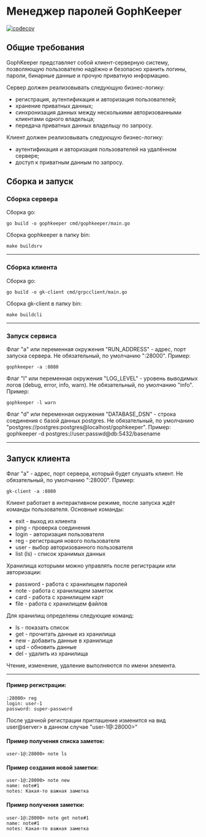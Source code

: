 # Менеджер паролей GophKeeper

[![codecov](https://codecov.io/gh/eugene982/yp-gophkeeper/graph/badge.svg?token=M7OXMZAWI8)](https://codecov.io/gh/eugene982/yp-gophkeeper)

## Общие требования

GophKeeper представляет собой клиент-серверную систему, позволяющую пользователю надёжно и безопасно хранить логины, пароли, бинарные данные и прочую приватную информацию.

Сервер должен реализовывать следующую бизнес-логику:
- регистрация, аутентификация и авторизация пользователей;
- хранение приватных данных;
- синхронизация данных между несколькими авторизованными клиентами одного владельца;
- передача приватных данных владельцу по запросу.

Клиент должен реализовывать следующую бизнес-логику:
- аутентификация и авторизация пользователей на удалённом сервере;
- доступ к приватным данным по запросу.

## Сборка и запуск

### Сборка сервера

Сборка go:
    
    go build -o gophkeeper cmd/gophkeeper/main.go 

Сборка gophkeeper в папку bin:
    
    make buildsrv

---

### Сборка клиента

Сборка go:

    go build -o gk-client cmd/grpcclient/main.go 

Сборка gk-client в папку bin:
    
    make buildcli 

---

### Запуск сервиса

Флаг "a" или переменная окружения "RUN_ADDRESS" - адрес, порт запуска сервера. Не обязательный, по умолчанию ":28000". Пример:

    gophkeeper -a :8080 

Флаг "l" или переменная окружения "LOG_LEVEL" - уровень выводимых логов (debug, error, info, warn). Не обязательный, по умолчанию "info". Пример:

    gophkeeper -l warn

Флаг "d" или переменная окружения "DATABASE_DSN" - строка соединения с базой данных postgres. Не обязательный, по умолчанию "postgres://postgres:postgres@localhost/gophkeeper". Пример:
gophkeeper -d postgres://user:passwd@db:5432/basename 

---

## Запуск клиента

Флаг "a" - адрес, порт сервера, который будет слушать клиент. Не обязательный, по умолчанию ":28000". Пример:

    gk-client -a :8080

Клиент работает в интерактивном режиме, после запуска ждёт команды пользователя.
Основные команды:
- exit - выход из клиента
- ping - проверка соединения
- login - авторизация пользователя
- reg - регистрация нового пользователя
- user - выбор авторизованного пользователя
- list (ls) - список хранимых данных

Хранилища которыми можно управлять после регистрации или авторизации:
- password - работа с хранилищем паролей
- note - работа с хранилищем заметок
- card - работа с хранилищем карт
- file - работа с хранилищем файлов

Для хранилищ определены следующие команд:
- ls - показать список
- get - прочитать данные из хранилища
- new - добавить данные в хранилище
- upd - обновить данные
- del - удалить из хранилища

Чтение, изменение, удаление выполняются по имени элемента.

---

#### Пример регистрации:

    :28000> reg
    login: user-1
    password: super-password

После удачной регистрации приглашение изменится на вид user@server> в данном случае "user-1@:28000>"

#### Пример получения списка заметок:

    user-1@:28000> note ls

#### Пример создания новой заметки:

    user-1@:28000> note new
    name: note#1
    notes: Какая-то важная заметка

#### Пример получения заметки:

    user-1@:28000> note get note#1
    name: note#1
    notes: Какая-то важная заметка
